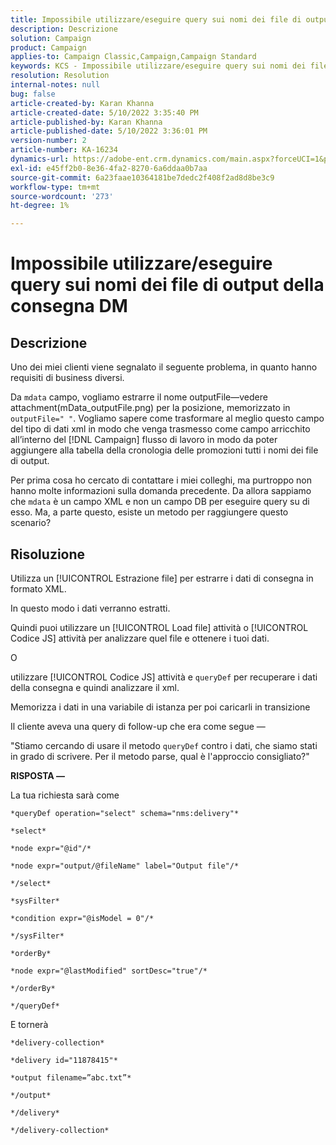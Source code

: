 ```yaml
---
title: Impossibile utilizzare/eseguire query sui nomi dei file di output della consegna DM
description: Descrizione
solution: Campaign
product: Campaign
applies-to: Campaign Classic,Campaign,Campaign Standard
keywords: KCS - Impossibile utilizzare/eseguire query sui nomi dei file di output della consegna DM
resolution: Resolution
internal-notes: null
bug: false
article-created-by: Karan Khanna
article-created-date: 5/10/2022 3:35:40 PM
article-published-by: Karan Khanna
article-published-date: 5/10/2022 3:36:01 PM
version-number: 2
article-number: KA-16234
dynamics-url: https://adobe-ent.crm.dynamics.com/main.aspx?forceUCI=1&pagetype=entityrecord&etn=knowledgearticle&id=43c42ad4-76d0-ec11-a7b5-00224809c556
exl-id: e45ff2b0-8e36-4fa2-8270-6a6ddaa0b7aa
source-git-commit: 6a23faae10364181be7dedc2f408f2ad8d8be3c9
workflow-type: tm+mt
source-wordcount: '273'
ht-degree: 1%

---
```


# Impossibile utilizzare/eseguire query sui nomi dei file di output della consegna DM

## Descrizione


Uno dei miei clienti viene segnalato il seguente problema, in quanto hanno requisiti di business diversi.

Da `mdata` campo, vogliamo estrarre il nome outputFile—vedere attachment(mData_outputFile.png) per la posizione, memorizzato in `outputFile=" "`. Vogliamo sapere come trasformare al meglio questo campo del tipo di dati xml in modo che venga trasmesso come campo arricchito all’interno del [!DNL Campaign] flusso di lavoro in modo da poter aggiungere alla tabella della cronologia delle promozioni tutti i nomi dei file di output.

Per prima cosa ho cercato di contattare i miei colleghi, ma purtroppo non hanno molte informazioni sulla domanda precedente. Da allora sappiamo che `mdata` è un campo XML e non un campo DB per eseguire query su di esso. Ma, a parte questo, esiste un metodo per raggiungere questo scenario?


## Risoluzione


Utilizza un [!UICONTROL Estrazione file] per estrarre i dati di consegna in formato XML.



In questo modo i dati verranno estratti.



Quindi puoi utilizzare un [!UICONTROL Load file] attività o [!UICONTROL Codice JS] attività per analizzare quel file e ottenere i tuoi dati.



O



utilizzare [!UICONTROL Codice JS] attività e `queryDef` per recuperare i dati della consegna e quindi analizzare il xml.



Memorizza i dati in una variabile di istanza per poi caricarli in transizione





Il cliente aveva una query di follow-up che era come segue —

&quot;Stiamo cercando di usare il metodo `queryDef` contro i dati, che siamo stati in grado di scrivere. Per il metodo parse, qual è l&#39;approccio consigliato?&quot;



<b>RISPOSTA —</b>

La tua richiesta sarà come


```
*queryDef operation="select" schema="nms:delivery"*

*select*

*node expr="@id"/*

*node expr="output/@fileName" label="Output file"/*

*/select*

*sysFilter*

*condition expr="@isModel = 0"/*

*/sysFilter*

*orderBy*

*node expr="@lastModified" sortDesc="true"/*

*/orderBy*

*/queryDef*
```


E tornerà

```
*delivery-collection*

*delivery id="11878415"*

*output filename=”abc.txt”*

*/output*

*/delivery*

*/delivery-collection*
```
